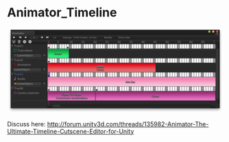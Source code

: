 Animator_Timeline
=================

![Animator Timeline](8F470683-0F3B-44AA-A1CF-B835384F5C49.png)

Discuss here: http://forum.unity3d.com/threads/135982-Animator-The-Ultimate-Timeline-Cutscene-Editor-for-Unity
